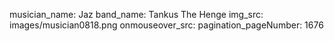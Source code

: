 musician_name: Jaz
band_name: Tankus The Henge
img_src: images/musician0818.png
onmouseover_src: 
pagination_pageNumber: 1676